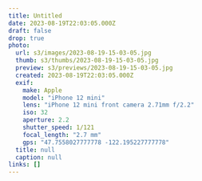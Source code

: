 ```yaml
---
title: Untitled
date: 2023-08-19T22:03:05.000Z
draft: false
drop: true
photo:
  url: s3/images/2023-08-19-15-03-05.jpg
  thumb: s3/thumbs/2023-08-19-15-03-05.jpg
  preview: s3/previews/2023-08-19-15-03-05.jpg
  created: 2023-08-19T22:03:05.000Z
  exif:
    make: Apple
    model: "iPhone 12 mini"
    lens: "iPhone 12 mini front camera 2.71mm f/2.2"
    iso: 32
    aperture: 2.2
    shutter_speed: 1/121
    focal_length: "2.7 mm"
    gps: "47.7558027777778 -122.195227777778"
  title: null
  caption: null
links: []
---
```

